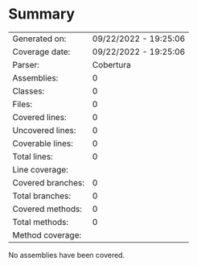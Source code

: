 ﻿# Summary
|||
|:---|:---|
| Generated on: | 09/22/2022 - 19:25:06 |
| Coverage date: | 09/22/2022 - 19:25:06 |
| Parser: | Cobertura |
| Assemblies: | 0 |
| Classes: | 0 |
| Files: | 0 |
| Covered lines: | 0 |
| Uncovered lines: | 0 |
| Coverable lines: | 0 |
| Total lines: | 0 |
| Line coverage: |  |
| Covered branches: | 0 |
| Total branches: | 0 |
| Covered methods: | 0 |
| Total methods: | 0 |
| Method coverage: |  |

No assemblies have been covered.
